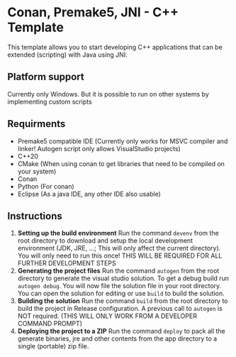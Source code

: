 # Conan, Premake5, JNI - C++ Template
This template allows you to start developing C++ applications that can be extended (scripting) with Java using JNI. 

## Platform support
Currently only Windows. But it is possible to run on other systems by implementing custom scripts

## Requirments
- Premake5 compatible IDE (Currently only works for MSVC compiler and linker! Autogen script only allows VisualStudio projects)
- C++20
- CMake (When using conan to get libraries that need to be compiled on your system)
- Conan
- Python (For conan)
- Eclipse (As a java IDE, any other IDE also usable)

## Instructions
1. **Setting up the build environment** 
Run the command `devenv` from the root directory to download and setup the local development environment (JDK, JRE, ...; This will only affect the current directory). You will only need to run this once! THIS WILL BE REQUIRED FOR ALL FURTHER DEVELOPMENT STEPS
2. **Generating the project files**
Run the command `autogen` from the root directory to generate the visual studio solution. To get a debug build run `autogen debug`. You will now file the solution file in your root directory. You can open the solution for editing or use `build` to build the solution.
3. **Building the solution** 
Run the command `build` from the root directory to build the project in Release configuration. A previous call to `autogen` is NOT required.
(THIS WILL ONLY WORK FROM A DEVELOPER COMMAND PROMPT)
4. **Deploying the project to a ZIP** 
Run the command `deploy` to pack all the generate binaries, jre and other contents from the app directory to a single (portable) zip file. 

